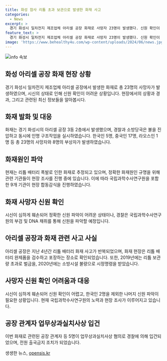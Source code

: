 ```yaml
---
title: 화성 참사 리튬 초과 보관으로 발생한 화재 사고
categories:
  - News
excerpt: >
  경기 화성시 일차전지 제조업체 아리셀 공장 화재로 사망자 23명이 발생했다. 신원 확인이 어렵고 리튬 배터리 폭발을 원인으로 추정되지만 정확한 화재원인은 미해결 상태. 공장은 이번 참사 이틀 전에도 리튬 배터리 화재를 인지했지만 신고하지 않았고, 4년 전에는 리튬 초과 보관으로 적발된 바 있음. 31명의 사상자가 발생한 이번 화재는 용해성인 유해물질인 리튬 배터리 완제품을 검수하고 포장하는 곳에서 발생해 인명피해 및 진화에 어려움을 겪었다. 이에 관련자들이 업무상과실치사상으로 입건됐고, 화재원인 조사에 총력을 기울이고 있다.
feature_text: >
  경기 화성시 일차전지 제조업체 아리셀 공장 화재로 사망자 23명이 발생했다. 신원 확인이 어렵고 리튬 배터리 폭발을 원인으로 추정되지만 정확한 화재원인은 미해결 상태. 공장은 이번 참사 이틀 전에도 리튬 배터리 화재를 인지했지만 신고하지 않았고, 4년 전에는 리튬 초과 보관으로 적발된 바 있음. 31명의 사상자가 발생한 이번 화재는 용해성인 유해물질인 리튬 배터리 완제품을 검수하고 포장하는 곳에서 발생해 인명피해 및 진화에 어려움을 겪었다. 이에 관련자들이 업무상과실치사상으로 입건됐고, 화재원인 조사에 총력을 기울이고 있다.
image: 'https://www.behealthy4u.com/wp-content/uploads/2024/06/news.jpg'
---
```


<p><img src="https://www.behealthy4u.com/wp-content/uploads/2024/06/news.jpg" alt="info 속보" /></p>

<h2 data-ke-size="size26">화성 아리셀 공장 화재 현장 상황</h2>

<p data-ke-size="size16">경기 화성시 일차전지 제조업체 아리셀 공장에서 발생한 화재로 총 23명의 사망자가 발생하였으며, 시신의 상태로 인해 신원 확인이 어려운 상황입니다. 현장에서의 상황과 경과, 그리고 관련된 최신 정보들을 알아봅시다.</p>

<h2 data-ke-size="size26">화재 발화 및 대응</h2>

<p data-ke-size="size16">화재는 경기 화성시의 아리셀 공장 3동 2층에서 발생했으며, 경찰과 소방당국은 불을 진압하고 동시에 인명 구조작업을 실시하였습니다. 한국인 5명, 중국인 17명, 라오스인 1명 등 총 23명의 사망자와 8명의 부상자가 발생하였습니다.</p>

<h2 data-ke-size="size26">화재원인 파악</h2>

<p data-ke-size="size16">현재는 리튬 배터리 폭발로 인한 화재로 추정되고 있으며, 정확한 화재원인 규명을 위해 관련 기관들이 현장 조사를 진행 중에 있습니다. 이에 따라 국립과학수사연구원을 포함한 9개 기관이 현장 합동감식을 진행하였습니다.</p>

<h2 data-ke-size="size26">화재 사망자 신원 확인</h2>

<p data-ke-size="size16">시신이 심하게 훼손되어 정확한 신원 파악이 어려운 상태이나, 경찰은 국립과학수사연구원의 부검 및 DNA 채취를 통해 신원을 파악할 예정입니다.</p>

<h2 data-ke-size="size26">아리셀 공장과 화재 관련 사고 사실</h2>

<p data-ke-size="size16">아리셀 공장은 지난 4년간 리튬 배터리 화재 사고가 반복되었으며, 화재 현장은 리튬 배터리 완제품을 검수하고 포장하는 장소로 확인되었습니다. 또한, 2019년에는 리튬 보관량 초과로 벌금을, 2020년에는 소방시설 불량으로 시정명령을 받았습니다.</p>

<h2 data-ke-size="size26">사망자 신원 확인 어려움과 대응</h2>

<p data-ke-size="size16">시신이 심하게 훼손되어 신원 확인이 어렵고, 한국인 2명을 제외한 나머지 신원 파악이 필요한 상황입니다. 현재 국립과학수사연구원의 노력과 현장 조사가 이루어지고 있습니다.</p>

<h2 data-ke-size="size26">공장 관계자 업무상과실치사상 입건</h2>

<p data-ke-size="size16">이번 화재로 관련된 공장 관계자 등 5명이 업무상과실치사상 혐의로 경찰에 의해 입건되었으며, 전원 출국금지 조치가 되었습니다.</p>
생생한 뉴스, <a href="https://opensis.kr" rel="dofollow">opensis.kr</a>


